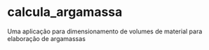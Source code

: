 # calcula_argamassa
Uma aplicação para dimensionamento de volumes de material para elaboração de argamassas
